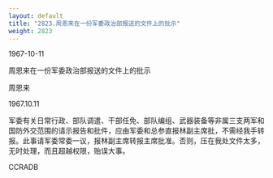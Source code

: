 ```yaml
---
layout: default
title: "2823.周恩来在一份军委政治部报送的文件上的批示"
weight: 2823
---
```


1967-10-11

周恩来在一份军委政治部报送的文件上的批示

周恩来

1967.10.11

军委有关日常行政、部队调遣、干部任免、部队编组、武器装备等非属三支两军和国防外交范围的请示报告和批件，应由军委和总参直报林副主席批，不需经我手转报。此事请军委常委一议，报林副主席转报主席批准。否则，压在我处文件太多，无时处理，而且超越权限，贻误大事。

CCRADB

